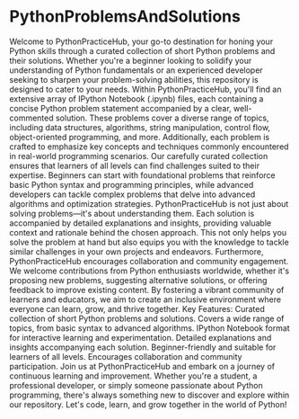 # PythonProblemsAndSolutions
 Welcome to PythonPracticeHub, your go-to destination for honing your Python skills through a curated collection of short Python problems and their solutions. Whether you're a beginner looking to solidify your understanding of Python fundamentals or an experienced developer seeking to sharpen your problem-solving abilities, this repository is designed to cater to your needs.  Within PythonPracticeHub, you'll find an extensive array of IPython Notebook (.ipynb) files, each containing a concise Python problem statement accompanied by a clear, well-commented solution. These problems cover a diverse range of topics, including data structures, algorithms, string manipulation, control flow, object-oriented programming, and more. Additionally, each problem is crafted to emphasize key concepts and techniques commonly encountered in real-world programming scenarios.  Our carefully curated collection ensures that learners of all levels can find challenges suited to their expertise. Beginners can start with foundational problems that reinforce basic Python syntax and programming principles, while advanced developers can tackle complex problems that delve into advanced algorithms and optimization strategies.  PythonPracticeHub is not just about solving problems—it's about understanding them. Each solution is accompanied by detailed explanations and insights, providing valuable context and rationale behind the chosen approach. This not only helps you solve the problem at hand but also equips you with the knowledge to tackle similar challenges in your own projects and endeavors.  Furthermore, PythonPracticeHub encourages collaboration and community engagement. We welcome contributions from Python enthusiasts worldwide, whether it's proposing new problems, suggesting alternative solutions, or offering feedback to improve existing content. By fostering a vibrant community of learners and educators, we aim to create an inclusive environment where everyone can learn, grow, and thrive together.  Key Features:  Curated collection of short Python problems and solutions. Covers a wide range of topics, from basic syntax to advanced algorithms. IPython Notebook format for interactive learning and experimentation. Detailed explanations and insights accompanying each solution. Beginner-friendly and suitable for learners of all levels. Encourages collaboration and community participation. Join us at PythonPracticeHub and embark on a journey of continuous learning and improvement. Whether you're a student, a professional developer, or simply someone passionate about Python programming, there's always something new to discover and explore within our repository. Let's code, learn, and grow together in the world of Python!
